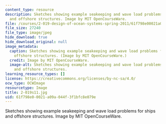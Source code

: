 ```yaml
---
content_type: resource
description: Sketches showing example seakeeping and wave load problems for ships
  and offshore structures. Image by MIT OpenCourseWare.
file: /courses/2-019-design-of-ocean-systems-spring-2011/61f798e00021a09a044f3f1bfc8e079e_2-019s11.jpg
file_size: 27240
file_type: image/jpeg
hide_download: true
hide_download_original: null
image_metadata:
  caption: Sketches showing example seakeeping and wave load problems for ships and
    offshore structures. (Image by MIT OpenCourseWare.)
  credit: Image by MIT OpenCourseWare.
  image-alt: Sketches showing example seakeeping and wave load problems for ships
    and offshore structures.
learning_resource_types: []
license: https://creativecommons.org/licenses/by-nc-sa/4.0/
ocw_type: OCWImage
resourcetype: Image
title: 2-019s11.jpg
uid: 61f798e0-0021-a09a-044f-3f1bfc8e079e
---
```

Sketches showing example seakeeping and wave load problems for ships and offshore structures. Image by MIT OpenCourseWare.